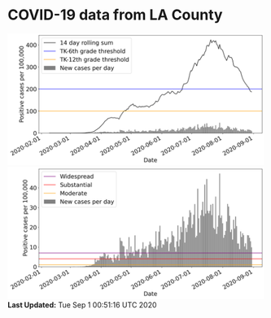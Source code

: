 # COVID-19 data from LA County
![image1](plots/graph.png)
![image2](plots/classification.png)
**Last Updated:** Tue Sep  1 00:51:16 UTC 2020
